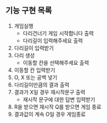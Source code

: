 ## 기능 구현 목록
1. 게임실행
    - 다리건너기 게임 시작합니다 출력
    - 다리길이 입력해주세요 출력
2. 다리길이 입력받기
3. 다리 생성
    - 이동할 칸을 선택해주세요 출력
4. 이동할 칸 입력받기
5. O, X 또는 공백 넣기
6. 다리길이만큼의 결과 출력
7. 결과가 X일 경우 재시작문구 출력
    - 재시작 문구에 대한 답변 입력받기
8. R을 받으면 재시작 Q를 받으면 게임 종료
9. 결과값이 계속 O일 경우 게임종료